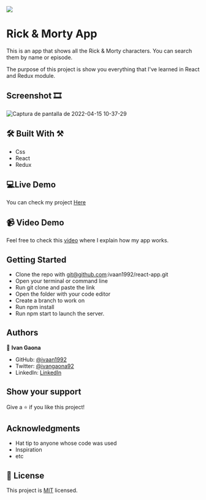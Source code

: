 ![](https://img.shields.io/badge/Microverse-blueviolet)
# Rick & Morty App 

This is an app that shows all the Rick & Morty characters. You can search them by name or episode. 

The purpose of this project is show you everything that I've learned in React and Redux module. 

## Screenshot 🎞️

![Captura de pantalla de 2022-04-15 10-37-29](https://user-images.githubusercontent.com/73128809/163594119-2d947b30-afc2-4d1b-9a8f-93874b7dc0c9.png)
 
##  🛠️ Built With ⚒️

- Css
- React
- Redux
 
##  💻Live Demo

You can check my project <a href="https://6259967a85b0d915a5a221d6--musical-jelly-6f96dd.netlify.app/">Here</a>

## 📹 Video Demo

Feel free to check this <a href="https://www.loom.com/share/362b3687ca0f45ff94b3eede4426cae5">video</a> where I explain how my app works.

## Getting Started 

- Clone the repo with git@github.com:ivaan1992/react-app.git
- Open your terminal or command line
- Run git clone and paste the link
- Open the folder with your code editor
- Create a branch to work on
- Run npm install
- Run npm start to launch the server.

## Authors

👤 **Ivan Gaona**


- GitHub: [@ivaan1992](https://github.com/ivaan1992)
- Twitter: [@ivangaona92](https://twitter.com/ivangaona92)
- LinkedIn: [LinkedIn](https://www.linkedin.com/in/ivan-linares-gaona/)

## Show your support

Give a ⭐️ if you like this project!

## Acknowledgments

- Hat tip to anyone whose code was used
- Inspiration
- etc
## 📝 License

This project is <a href="https://opensource.org/licenses/MIT">MIT</a> licensed.